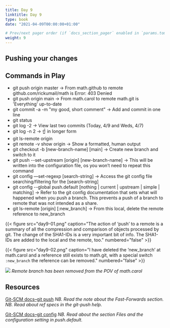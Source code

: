 ```yaml
---
title: Day 9
linktitle: Day 9
type: book
date: "2021-04-09T00:00:00+01:00"

# Prev/next pager order (if `docs_section_pager` enabled in `params.toml`)
weight: 9
---
```

## Pushing your changes

## Commands in Play
* git push origin master -> From math.github to remote github.com/rickumail/math is Error: 403 Denied
* git push origin main -> From math.carol to remote math.git is 'Everything' up-to-date
* git commit -a -m "my good, short comment" -> Add and commit in one line
* git status
* git log -2 -> View last two commits (Today, 4/9 and Weds, 4/7)
* git log -n 2 -> ☝️ in longer form
* git ls-remote origin
* git remote -v show origin -> Show a formatted, human output
* git checkout -b [new-branch-name] [main] -> Create new branch and switch to it
* git push --set-upstream [origin] [new-branch-name] -> This will be written into the configuration file, os you won’t need to repeat this command
* git config —set-regexp [search-string] -> Access the git config file searching/filtering for the [search-string]
* git config --global push.default [nothing | current | upstream | simple | matching] -> Refer to the git config documentation that sets what will happened when you push a branch. This prevents a push of a branch to remote that was not intended as a share.
* git ls-remote [origin] [:new_branch] -> From this local, delete the remote reference to new_branch

{{< figure src="day9-01.png" caption="The action of ‘push’ to a remote is a summary of all the compression and comparison of objects processed by git. The change of the SHA1-IDs is a very important bit of info. The SHA1-IDs are added to the local and the remote, too." numbered="false" >}}

{{< figure src="day9-02.png" caption="I have deleted the ’new_branch’ at math.carol and a reference still exists to math.git, with a special switch `:new_branch` the reference can be removed." numbered="false" >}}

![](Git%20in%20a%20Month%20of%20Lunches%20-%20day%209/Screen%20Shot%202021-04-09%20at%205.20.31%20PM.png)
_Remote branch has been removed from the POV of math.carol_

## Resources
[Git-SCM docs–git push](https://git-scm.com/docs/git-push)
_NB. Read the note about the Fast-Forwards section._  
_NB. Read about ref specs in the git-push help._  

[Git-SCM docs–git config](https://git-scm.com/docs/git-config)
_NB. Read about the section Files and the configuration setting in push.default._

